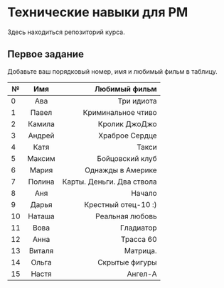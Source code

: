 # Технические навыки для PM
Здесь находиться репозиторий курса. 

## Первое задание
Добавьте ваш порядковый номер, имя и любимый фильм в таблицу.

| № | Имя   | Любимый фильм                          |
| - |:-----:| --------------------------------------:|
| 0 | Ава   | Три идиота                             |                         
| 1 | Павел | Криминальное чтиво                     |                                 
| 2 | Камила| Кролик ДжоДжо                          |
| 3 | Андрей| Храброе Сердце                         |
| 4 | Катя  | Такси                                  | 
| 5 | Максим| Бойцовский клуб                        |
| 6 | Мария | Однажды в Америке                      |
| 7 | Полина| Карты. Деньги. Два ствола              |
| 8 | Аня   | Начало                                 |
| 9 | Дарья | Крестный отец-10 :)                    |
| 10| Наташа| Реальная любовь                        |
| 11| Вова  | Гладиатор                              |
| 12| Анна  | Трасса 60                              |
| 13| Виталя| Матрица.                               |
| 14| Ольга | Скрытые фигуры                         |
| 15| Настя | Ангел-А                                |
